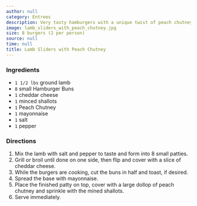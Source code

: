```yaml
---
author: null
category: Entrees
description: Very tasty hamburgers with a unique twist of peach chutney.
image: lamb_sliders_with_peach_chutney.jpg
size: 8 burgers (2 per person)
source: null
time: null
title: Lamb Sliders with Peach Chutney
---
```

### Ingredients

* `1 1/2 lbs` ground lamb
* `8` small Hamburger Buns
* `1` cheddar cheese
* `1` minced shallots
* `1` Peach Chutney
* `1` mayonnaise
* `1` salt
* `1` pepper

### Directions

1. Mix the lamb with salt and pepper to taste and form into 8 small patties. 
2. Grill or broil until done on one side, then flip and cover with a slice of cheddar cheese.
3. While the burgers are cooking, cut the buns in half and toast, if desired. 
4. Spread the base with mayonnaise. 
5. Place the finished patty on top, cover with a large dollop of peach chutney and sprinkle with the mined shallots. 
6. Serve immediately.
